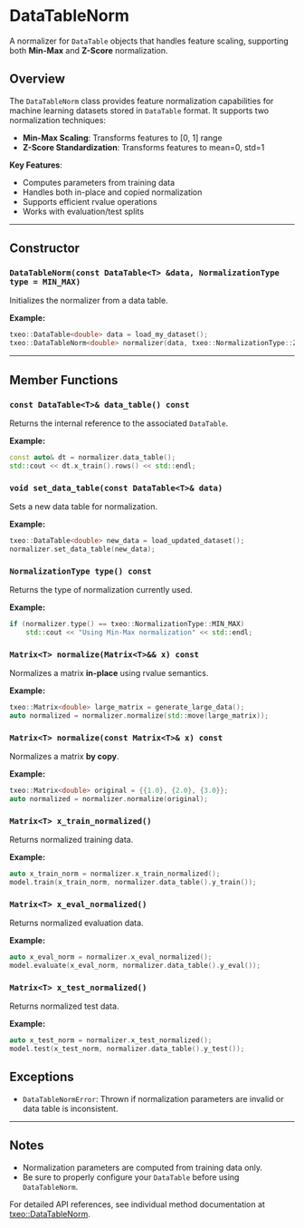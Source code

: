 
# DataTableNorm

A normalizer for `DataTable` objects that handles feature scaling, supporting both **Min-Max** and **Z-Score** normalization.

## Overview

The `DataTableNorm` class provides feature normalization capabilities for machine learning datasets stored in `DataTable` format. It supports two normalization techniques:

- **Min-Max Scaling**: Transforms features to [0, 1] range
- **Z-Score Standardization**: Transforms features to mean=0, std=1

**Key Features**:

- Computes parameters from training data
- Handles both in-place and copied normalization
- Supports efficient rvalue operations
- Works with evaluation/test splits

---

## Constructor

### `DataTableNorm(const DataTable<T> &data, NormalizationType type = MIN_MAX)`

Initializes the normalizer from a data table.

**Example:**

```cpp
txeo::DataTable<double> data = load_my_dataset();
txeo::DataTableNorm<double> normalizer(data, txeo::NormalizationType::Z_SCORE);
```

---

## Member Functions

### `const DataTable<T>& data_table() const`

Returns the internal reference to the associated `DataTable`.

**Example:**

```cpp
const auto& dt = normalizer.data_table();
std::cout << dt.x_train().rows() << std::endl;
```

### `void set_data_table(const DataTable<T>& data)`

Sets a new data table for normalization.

**Example:**

```cpp
txeo::DataTable<double> new_data = load_updated_dataset();
normalizer.set_data_table(new_data);
```

### `NormalizationType type() const`

Returns the type of normalization currently used.

**Example:**

```cpp
if (normalizer.type() == txeo::NormalizationType::MIN_MAX)
    std::cout << "Using Min-Max normalization" << std::endl;
```

### `Matrix<T> normalize(Matrix<T>&& x) const`

Normalizes a matrix **in-place** using rvalue semantics.

**Example:**

```cpp
txeo::Matrix<double> large_matrix = generate_large_data();
auto normalized = normalizer.normalize(std::move(large_matrix));
```

### `Matrix<T> normalize(const Matrix<T>& x) const`

Normalizes a matrix **by copy**.

**Example:**

```cpp
txeo::Matrix<double> original = {{1.0}, {2.0}, {3.0}};
auto normalized = normalizer.normalize(original);
```

### `Matrix<T> x_train_normalized()`

Returns normalized training data.

**Example:**

```cpp
auto x_train_norm = normalizer.x_train_normalized();
model.train(x_train_norm, normalizer.data_table().y_train());
```

### `Matrix<T> x_eval_normalized()`

Returns normalized evaluation data.

**Example:**

```cpp
auto x_eval_norm = normalizer.x_eval_normalized();
model.evaluate(x_eval_norm, normalizer.data_table().y_eval());
```

### `Matrix<T> x_test_normalized()`

Returns normalized test data.

**Example:**

```cpp
auto x_test_norm = normalizer.x_test_normalized();
model.test(x_test_norm, normalizer.data_table().y_test());
```

## Exceptions

- `DataTableNormError`: Thrown if normalization parameters are invalid or data table is inconsistent.

---

## Notes

- Normalization parameters are computed from training data only.
- Be sure to properly configure your `DataTable` before using `DataTableNorm`.


For detailed API references, see individual method documentation at [txeo::DataTableNorm](https://txeo-doc.netlify.app/classtxeo_1_1_data_table_norm.html).